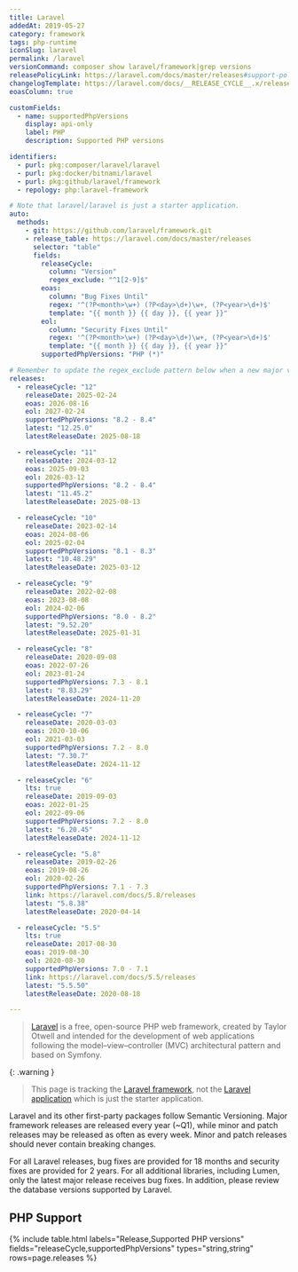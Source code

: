 ```yaml
---
title: Laravel
addedAt: 2019-05-27
category: framework
tags: php-runtime
iconSlug: laravel
permalink: /laravel
versionCommand: composer show laravel/framework|grep versions
releasePolicyLink: https://laravel.com/docs/master/releases#support-policy
changelogTemplate: https://laravel.com/docs/__RELEASE_CYCLE__.x/releases
eoasColumn: true

customFields:
  - name: supportedPhpVersions
    display: api-only
    label: PHP
    description: Supported PHP versions

identifiers:
  - purl: pkg:composer/laravel/laravel
  - purl: pkg:docker/bitnami/laravel
  - purl: pkg:github/laravel/framework
  - repology: php:laravel-framework

# Note that laravel/laravel is just a starter application.
auto:
  methods:
    - git: https://github.com/laravel/framework.git
    - release_table: https://laravel.com/docs/master/releases
      selector: "table"
      fields:
        releaseCycle:
          column: "Version"
          regex_exclude: "^1[2-9]$"
        eoas:
          column: "Bug Fixes Until"
          regex: '^(?P<month>\w+) (?P<day>\d+)\w+, (?P<year>\d+)$'
          template: "{{ month }} {{ day }}, {{ year }}"
        eol:
          column: "Security Fixes Until"
          regex: '^(?P<month>\w+) (?P<day>\d+)\w+, (?P<year>\d+)$'
          template: "{{ month }} {{ day }}, {{ year }}"
        supportedPhpVersions: "PHP (*)"

# Remember to update the regex_exclude pattern below when a new major version is released.
releases:
  - releaseCycle: "12"
    releaseDate: 2025-02-24
    eoas: 2026-08-16
    eol: 2027-02-24
    supportedPhpVersions: "8.2 - 8.4"
    latest: "12.25.0"
    latestReleaseDate: 2025-08-18

  - releaseCycle: "11"
    releaseDate: 2024-03-12
    eoas: 2025-09-03
    eol: 2026-03-12
    supportedPhpVersions: "8.2 - 8.4"
    latest: "11.45.2"
    latestReleaseDate: 2025-08-13

  - releaseCycle: "10"
    releaseDate: 2023-02-14
    eoas: 2024-08-06
    eol: 2025-02-04
    supportedPhpVersions: "8.1 - 8.3"
    latest: "10.48.29"
    latestReleaseDate: 2025-03-12

  - releaseCycle: "9"
    releaseDate: 2022-02-08
    eoas: 2023-08-08
    eol: 2024-02-06
    supportedPhpVersions: "8.0 - 8.2"
    latest: "9.52.20"
    latestReleaseDate: 2025-01-31

  - releaseCycle: "8"
    releaseDate: 2020-09-08
    eoas: 2022-07-26
    eol: 2023-01-24
    supportedPhpVersions: 7.3 - 8.1
    latest: "8.83.29"
    latestReleaseDate: 2024-11-20

  - releaseCycle: "7"
    releaseDate: 2020-03-03
    eoas: 2020-10-06
    eol: 2021-03-03
    supportedPhpVersions: 7.2 - 8.0
    latest: "7.30.7"
    latestReleaseDate: 2024-11-12

  - releaseCycle: "6"
    lts: true
    releaseDate: 2019-09-03
    eoas: 2022-01-25
    eol: 2022-09-06
    supportedPhpVersions: 7.2 - 8.0
    latest: "6.20.45"
    latestReleaseDate: 2024-11-12

  - releaseCycle: "5.8"
    releaseDate: 2019-02-26
    eoas: 2019-08-26
    eol: 2020-02-26
    supportedPhpVersions: 7.1 - 7.3
    link: https://laravel.com/docs/5.8/releases
    latest: "5.8.38"
    latestReleaseDate: 2020-04-14

  - releaseCycle: "5.5"
    lts: true
    releaseDate: 2017-08-30
    eoas: 2019-08-30
    eol: 2020-08-30
    supportedPhpVersions: 7.0 - 7.1
    link: https://laravel.com/docs/5.5/releases
    latest: "5.5.50"
    latestReleaseDate: 2020-08-18

---
```


> [Laravel](https://laravel.com/) is a free, open-source PHP web framework, created by Taylor Otwell
> and intended for the development of web applications following the model–view–controller (MVC)
> architectural pattern and based on Symfony.

{: .warning }

> This page is tracking the [Laravel framework](https://github.com/laravel/framework), not the
> [Laravel application](https://github.com/laravel/laravel) which is just the starter application.

Laravel and its other first-party packages follow Semantic Versioning. Major framework releases are
released every year (~Q1), while minor and patch releases may be released as often as every week.
Minor and patch releases should never contain breaking changes.

For all Laravel releases, bug fixes are provided for 18 months and security fixes are provided for
2 years. For all additional libraries, including Lumen, only the latest major release receives bug
fixes. In addition, please review the database versions supported by Laravel.

## PHP Support

{% include table.html
labels="Release,Supported PHP versions"
fields="releaseCycle,supportedPhpVersions"
types="string,string"
rows=page.releases %}
